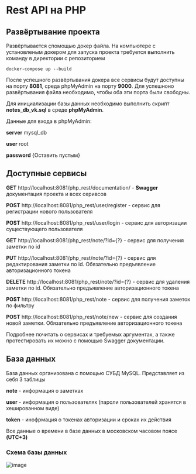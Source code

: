 # Rest API на PHP
## Развёртывание проекта 
Развёртывается çпомощью докер файла. На компьютере с установленым докером для запуска проекта требуется выполнить команду в директории с репозиторием
```shell
docker-compose up --build
```
После успешного развёртывания докера все сервисы будут доступны на порту **8081**, среда phpMyAdmin на порту **9000**.
Для успешноно развёртывания файла необходимо, чтобы оба эти порта были свободны.

Для инициализации базы данных необходимо выполнить скрипт **notes_db_vk.sql** в среде **phpMyAdmin**.

Данные для входа в phpMyAdmin:

**server** mysql_db

**user** root

**password** {Оставить пустым}

## Доступные сервисы 
**GET** http://localhost:8081/php_rest/documentation/ - **Swagger** документация проекта и всех серивсов 

**POST** http://localhost:8081/php_rest/user/register - сервис для регистрации нового пользователя

**POST** http://localhost:8081/php_rest/user/login - сервис для авторизации существующего пользователя

**GET** http://localhost:8081/php_rest/note/?id={?} - сервис для получения заметки по id

**PUT** http://localhost:8081/php_rest/note/?id={?} - сервис для редактирования заметки по id. Обязательно предъявление авторизационного токена

**DELETE** http://localhost:8081/php_rest/note/?id={?} - сервис для удаления заметки по id. Обязательно предъявление авторизационного токена

**POST** http://localhost:8081/php_rest/note - сервис для получения заметок по фильтру

**POST** http://localhost:8081/php_rest/note/new - сервис для создания новой заметки. Обязательно предъявление авторизационного токена

Подробнее почитать о сервисах и требуемых аргументах, а также протестировать их можно с помощью Swagger документации.
## База данных 
База данных организована с помощью СУБД MySQL. Представляет из себя 3 таблицы

**note** - информация о заметках

**user** - информация о пользователях (пароли пользователей хранятся в хешированном виде)

**token** - инофрмация о токенах авторизации и сроках их действия

Все данные о времени в базе данных в московском часовом поясе **(UTC+3)**
### Схема базы данных
![image](https://github.com/Gosyaa/php_rest_Docker/assets/90693716/507ea4ad-4b79-4ab4-8501-83201e730a35)
